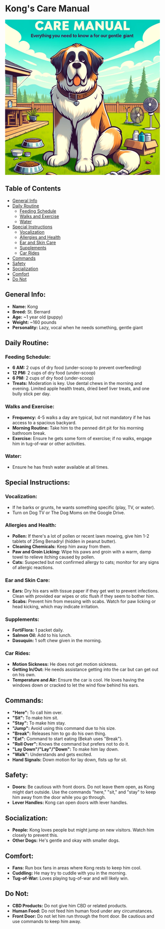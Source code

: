 # Kong's Care Manual

![Kong's Care Manual](./cover.webp)

## Table of Contents
- [General Info](#general-info)
- [Daily Routine](#daily-routine)
  - [Feeding Schedule](#feeding-schedule)
  - [Walks and Exercise](#walks-and-exercise)
  - [Water](#water)
- [Special Instructions](#special-instructions)
  - [Vocalization](#vocalization)
  - [Allergies and Health](#allergies-and-health)
  - [Ear and Skin Care](#ear-and-skin-care)
  - [Supplements](#supplements)
  - [Car Rides](#car-rides)
- [Commands](#commands)
- [Safety](#safety)
- [Socialization](#socialization)
- [Comfort](#comfort)
- [Do Not](#do-not)

## General Info:
- **Name:** Kong
- **Breed:** St. Bernard
- **Age:** ~1 year old (puppy)
- **Weight:** ~160 pounds
- **Personality:** Lazy, vocal when he needs something, gentle giant

## Daily Routine:

### Feeding Schedule:
- **6 AM:** 2 cups of dry food (under-scoop to prevent overfeeding)
- **12 PM:** 2 cups of dry food (under-scoop)
- **6 PM:** 2 cups of dry food (under-scoop)
- **Treats:** Moderation is key. Use dental chews in the morning and evening. Limited apple health treats, dried beef liver treats, and one bully stick per day.

### Walks and Exercise:
- **Frequency:** 4-5 walks a day are typical, but not mandatory if he has access to a spacious backyard.
- **Morning Routine:** Take him to the penned dirt pit for his morning bathroom break.
- **Exercise:** Ensure he gets some form of exercise; if no walks, engage him in tug-of-war or other activities.

### Water:
- Ensure he has fresh water available at all times.

## Special Instructions:

### Vocalization:
- If he barks or grunts, he wants something specific (play, TV, or water).
- Turn on Dog TV or The Dog Moms on the Google Drive.

### Allergies and Health:
- **Pollen:** If there's a lot of pollen or recent lawn mowing, give him 1-2 tablets of 25mg Benadryl (hidden in peanut butter).
- **Cleaning Chemicals:** Keep him away from them.
- **Paw and Groin Licking:** Wipe his paws and groin with a warm, damp towel to relieve itching caused by pollen.
- **Cats:** Suspected but not confirmed allergy to cats; monitor for any signs of allergic reactions.

### Ear and Skin Care:
- **Ears:** Dry his ears with tissue paper if they get wet to prevent infections. Clean with provided ear wipes or otic flush if they seem to bother him.
- **Scabs:** Prevent him from messing with scabs. Watch for paw licking or head kicking, which may indicate irritation.

### Supplements:
- **FortiFlora:** 1 packet daily.
- **Salmon Oil:** Add to his lunch.
- **Dasuquin:** 1 soft chew given in the morning.

### Car Rides:
- **Motion Sickness:** He does not get motion sickness.
- **Getting In/Out:** He needs assistance getting into the car but can get out on his own.
- **Temperature and Air:** Ensure the car is cool. He loves having the windows down or cracked to let the wind flow behind his ears.

## Commands:
- **"Here":** To call him over.
- **"Sit":** To make him sit.
- **"Stay":** To make him stay.
- **"Jump":** Avoid using this command due to his size.
- **"Break":** Releases him to go do his own thing.
- **"Eat":** Command to start eating (Bekah uses "Break").
- **"Roll Over":** Knows the command but prefers not to do it.
- **"Lay Down"/"Lay"/"Down":** To make him lay down.
- **"Walk":** Understands and gets excited.
- **Hand Signals:** Down motion for lay down, fists up for sit.

## Safety:
- **Doors:** Be cautious with front doors. Do not leave them open, as Kong might dart outside. Use the commands "here," "sit," and "stay" to keep him away from the door while you go through.
- **Lever Handles:** Kong can open doors with lever handles.

## Socialization:
- **People:** Kong loves people but might jump on new visitors. Watch him closely to prevent this.
- **Other Dogs:** He's gentle and okay with smaller dogs.

## Comfort:
- **Fans:** Run box fans in areas where Kong rests to keep him cool.
- **Cuddling:** He may try to cuddle with you in the morning.
- **Tug-of-War:** Loves playing tug-of-war and will likely win.

## Do Not:
- **CBD Products:** Do not give him CBD or related products.
- **Human Food:** Do not feed him human food under any circumstances.
- **Front Door:** Do not let him run through the front door. Be cautious and use commands to keep him away.
